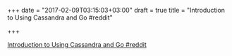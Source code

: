+++
date = "2017-02-09T03:15:03+03:00"
draft = true
title = "Introduction to Using Cassandra and Go  #reddit"

+++

<p><a href="https://t.co/5zhcX1cw1x">Introduction to Using Cassandra and Go  #reddit</a></p>
